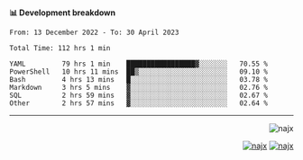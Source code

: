 <b>📊 Development breakdown</b>
<!--START_SECTION:waka-->

```text
From: 13 December 2022 - To: 30 April 2023

Total Time: 112 hrs 1 min

YAML         79 hrs 1 min    █████████████████▓░░░░░░░   70.55 %
PowerShell   10 hrs 11 mins  ██▒░░░░░░░░░░░░░░░░░░░░░░   09.10 %
Bash         4 hrs 13 mins   █░░░░░░░░░░░░░░░░░░░░░░░░   03.78 %
Markdown     3 hrs 5 mins    ▓░░░░░░░░░░░░░░░░░░░░░░░░   02.76 %
SQL          2 hrs 59 mins   ▓░░░░░░░░░░░░░░░░░░░░░░░░   02.67 %
Other        2 hrs 57 mins   ▓░░░░░░░░░░░░░░░░░░░░░░░░   02.64 %
```

<!--END_SECTION:waka-->
-----
<p align="right">
  <img src="https://komarev.com/ghpvc/?username=najx&label=GitHub%20Profile%20Views&color=yellow&style=flat" alt="najx" />
</p align="center">
<p align="right">
  <a href="https://www.linkedin.com/in/abdx"><img src="https://img.shields.io/badge/LinkedIn--_.svg?style=social&logo=linkedin" alt="najx"></a>
  <a href="https://stackoverflow.com/users/19588110/najim-abdelmoula"><img src="https://img.shields.io/badge/Stack Overflow--_.svg?style=social&logo=stackoverflow" alt="najx"></a>
</p align="center">
